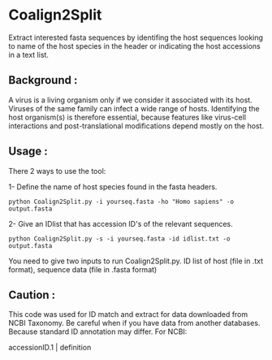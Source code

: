 # **Coalign2Split**

Extract interested fasta sequences by identifing the host sequences looking to name of the host species in the header or indicating the host accessions in a text list.

## **Background :**
A virus is a living organism only if we consider it associated with its host. Viruses of the same family can infect a wide range of hosts. Identifying the host organism(s) is therefore essential, because features like virus-cell interactions and post-translational modifications depend mostly on the host. 

## **Usage :**
There 2 ways to use the tool:

1- Define the name of host species found in the fasta headers.
```
python Coalign2Split.py -i yourseq.fasta -ho "Homo sapiens" -o output.fasta
```
2- Give an IDlist that has accession ID's of the relevant sequences.
```
python Coalign2Split.py -s -i yourseq.fasta -id idlist.txt -o output.fasta
```
You need to give two inputs to run Coalign2Split.py. ID list of host (file in .txt format), sequence data (file in .fasta format)
## **Caution :**
This code was used for ID match and extract for data downloaded from NCBI Taxonomy. Be careful when if you have data from another databases. Because standard ID annotation may differ. For NCBI:

accessionID.1 | definition
